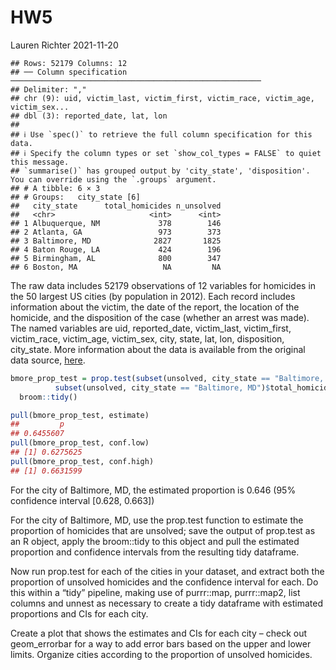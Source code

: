 HW5
================
Lauren Richter
2021-11-20

    ## Rows: 52179 Columns: 12
    ## ── Column specification ────────────────────────────────────────────────────────
    ## Delimiter: ","
    ## chr (9): uid, victim_last, victim_first, victim_race, victim_age, victim_sex...
    ## dbl (3): reported_date, lat, lon
    ## 
    ## ℹ Use `spec()` to retrieve the full column specification for this data.
    ## ℹ Specify the column types or set `show_col_types = FALSE` to quiet this message.
    ## `summarise()` has grouped output by 'city_state', 'disposition'. You can override using the `.groups` argument.
    ## # A tibble: 6 × 3
    ## # Groups:   city_state [6]
    ##   city_state      total_homicides n_unsolved
    ##   <chr>                     <int>      <int>
    ## 1 Albuquerque, NM             378        146
    ## 2 Atlanta, GA                 973        373
    ## 3 Baltimore, MD              2827       1825
    ## 4 Baton Rouge, LA             424        196
    ## 5 Birmingham, AL              800        347
    ## 6 Boston, MA                   NA         NA

The raw data includes 52179 observations of 12 variables for homicides
in the 50 largest US cities (by population in 2012). Each record
includes information about the victim, the date of the report, the
location of the homicide, and the disposition of the case (whether an
arrest was made). The named variables are uid, reported_date,
victim_last, victim_first, victim_race, victim_age, victim_sex, city,
state, lat, lon, disposition, city_state. More information about the
data is available from the original data source,
[here](https://github.com/washingtonpost/data-homicides).

``` r
bmore_prop_test = prop.test(subset(unsolved, city_state == "Baltimore, MD")$n_unsolved,
          subset(unsolved, city_state == "Baltimore, MD")$total_homicides) %>%
  broom::tidy()

pull(bmore_prop_test, estimate)
##         p 
## 0.6455607
pull(bmore_prop_test, conf.low)
## [1] 0.6275625
pull(bmore_prop_test, conf.high)
## [1] 0.6631599
```

For the city of Baltimore, MD, the estimated proportion is 0.646 (95%
confidence interval \[0.628, 0.663\])

For the city of Baltimore, MD, use the prop.test function to estimate
the proportion of homicides that are unsolved; save the output of
prop.test as an R object, apply the broom::tidy to this object and pull
the estimated proportion and confidence intervals from the resulting
tidy dataframe.

Now run prop.test for each of the cities in your dataset, and extract
both the proportion of unsolved homicides and the confidence interval
for each. Do this within a “tidy” pipeline, making use of purrr::map,
purrr::map2, list columns and unnest as necessary to create a tidy
dataframe with estimated proportions and CIs for each city.

Create a plot that shows the estimates and CIs for each city – check out
geom_errorbar for a way to add error bars based on the upper and lower
limits. Organize cities according to the proportion of unsolved
homicides.
